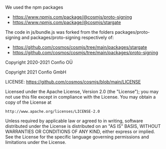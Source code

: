 We used the npm packages 
 * https://www.npmjs.com/package/@cosmjs/proto-signing
 * https://www.npmjs.com/package/@cosmjs/stargate

The code in js/bundle.js was forked from the folders packages/proto-signing and packages/proto-signing respectively of:
 * https://github.com/cosmos/cosmjs/tree/main/packages/stargate
 * https://github.com/cosmos/cosmjs/tree/main/packages/proto-signing

Copyright 2020-2021 Confio OÜ
 
Copyright 2021 Confio GmbH

LICENSE: https://github.com/cosmos/cosmjs/blob/main/LICENSE


Licensed under the Apache License, Version 2.0 (the "License");
you may not use this file except in compliance with the License.
You may obtain a copy of the License at

    http://www.apache.org/licenses/LICENSE-2.0

Unless required by applicable law or agreed to in writing, software
distributed under the License is distributed on an "AS IS" BASIS,
WITHOUT WARRANTIES OR CONDITIONS OF ANY KIND, either express or implied.
See the License for the specific language governing permissions and
limitations under the License.
